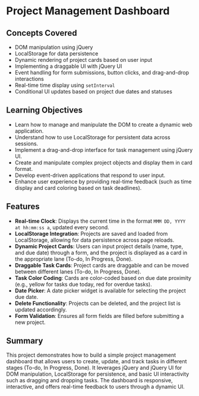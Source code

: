 # Project Management Dashboard

## Concepts Covered

- DOM manipulation using jQuery
- LocalStorage for data persistence
- Dynamic rendering of project cards based on user input
- Implementing a draggable UI with jQuery UI
- Event handling for form submissions, button clicks, and drag-and-drop interactions
- Real-time time display using `setInterval`
- Conditional UI updates based on project due dates and statuses

## Learning Objectives

- Learn how to manage and manipulate the DOM to create a dynamic web application.
- Understand how to use LocalStorage for persistent data across sessions.
- Implement a drag-and-drop interface for task management using jQuery UI.
- Create and manipulate complex project objects and display them in card format.
- Develop event-driven applications that respond to user input.
- Enhance user experience by providing real-time feedback (such as time display and card coloring based on task deadlines).

## Features

- **Real-time Clock**: Displays the current time in the format `MMM DD, YYYY at hh:mm:ss a`, updated every second.
- **LocalStorage Integration**: Projects are saved and loaded from LocalStorage, allowing for data persistence across page reloads.
- **Dynamic Project Cards**: Users can input project details (name, type, and due date) through a form, and the project is displayed as a card in the appropriate lane (To-do, In Progress, Done).
- **Draggable Task Cards**: Project cards are draggable and can be moved between different lanes (To-do, In Progress, Done).
- **Task Color Coding**: Cards are color-coded based on due date proximity (e.g., yellow for tasks due today, red for overdue tasks).
- **Date Picker**: A date picker widget is available for selecting the project due date.
- **Delete Functionality**: Projects can be deleted, and the project list is updated accordingly.
- **Form Validation**: Ensures all form fields are filled before submitting a new project.

## Summary

This project demonstrates how to build a simple project management dashboard that allows users to create, update, and track tasks in different stages (To-do, In Progress, Done). It leverages jQuery and jQuery UI for DOM manipulation, LocalStorage for persistence, and basic UI interactivity such as dragging and dropping tasks. The dashboard is responsive, interactive, and offers real-time feedback to users through a dynamic UI.
